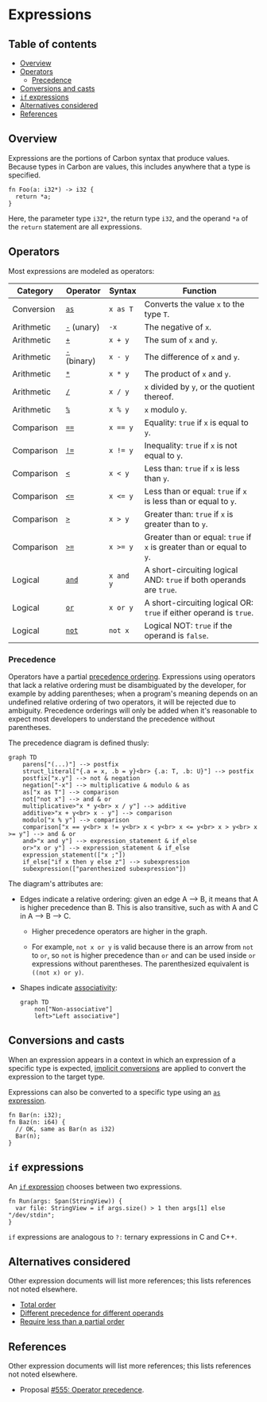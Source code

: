 # Expressions

<!--
Part of the Carbon Language project, under the Apache License v2.0 with LLVM
Exceptions. See /LICENSE for license information.
SPDX-License-Identifier: Apache-2.0 WITH LLVM-exception
-->

<!-- toc -->

## Table of contents

-   [Overview](#overview)
-   [Operators](#operators)
    -   [Precedence](#precedence)
-   [Conversions and casts](#conversions-and-casts)
-   [`if` expressions](#if-expressions)
-   [Alternatives considered](#alternatives-considered)
-   [References](#references)

<!-- tocstop -->

## Overview

Expressions are the portions of Carbon syntax that produce values. Because types
in Carbon are values, this includes anywhere that a type is specified.

```
fn Foo(a: i32*) -> i32 {
  return *a;
}
```

Here, the parameter type `i32*`, the return type `i32`, and the operand `*a` of
the `return` statement are all expressions.

## Operators

Most expressions are modeled as operators:

| Category   | Operator                        | Syntax    | Function                                                              |
| ---------- | ------------------------------- | --------- | --------------------------------------------------------------------- |
| Conversion | [`as`](as_expressions.md)       | `x as T`  | Converts the value `x` to the type `T`.                               |
| Arithmetic | [`-`](arithmetic.md) (unary)    | `-x`      | The negative of `x`.                                                  |
| Arithmetic | [`+`](arithmetic.md)            | `x + y`   | The sum of `x` and `y`.                                               |
| Arithmetic | [`-`](arithmetic.md) (binary)   | `x - y`   | The difference of `x` and `y`.                                        |
| Arithmetic | [`*`](arithmetic.md)            | `x * y`   | The product of `x` and `y`.                                           |
| Arithmetic | [`/`](arithmetic.md)            | `x / y`   | `x` divided by `y`, or the quotient thereof.                          |
| Arithmetic | [`%`](arithmetic.md)            | `x % y`   | `x` modulo `y`.                                                       |
| Comparison | [`==`](comparison_operators.md) | `x == y`  | Equality: `true` if `x` is equal to `y`.                              |
| Comparison | [`!=`](comparison_operators.md) | `x != y`  | Inequality: `true` if `x` is not equal to `y`.                        |
| Comparison | [`<`](comparison_operators.md)  | `x < y`   | Less than: `true` if `x` is less than `y`.                            |
| Comparison | [`<=`](comparison_operators.md) | `x <= y`  | Less than or equal: `true` if `x` is less than or equal to `y`.       |
| Comparison | [`>`](comparison_operators.md)  | `x > y`   | Greater than: `true` if `x` is greater than to `y`.                   |
| Comparison | [`>=`](comparison_operators.md) | `x >= y`  | Greater than or equal: `true` if `x` is greater than or equal to `y`. |
| Logical    | [`and`](logical_operators.md)   | `x and y` | A short-circuiting logical AND: `true` if both operands are `true`.   |
| Logical    | [`or`](logical_operators.md)    | `x or y`  | A short-circuiting logical OR: `true` if either operand is `true`.    |
| Logical    | [`not`](logical_operators.md)   | `not x`   | Logical NOT: `true` if the operand is `false`.                        |

### Precedence

Operators have a partial
[precedence ordering](https://en.wikipedia.org/wiki/Order_of_operations).
Expressions using operators that lack a relative ordering must be disambiguated
by the developer, for example by adding parentheses; when a program's meaning
depends on an undefined relative ordering of two operators, it will be rejected
due to ambiguity. Precedence orderings will only be added when it's reasonable
to expect most developers to understand the precedence without parentheses.

The precedence diagram is defined thusly:

```mermaid
graph TD
    parens["(...)"] --> postfix
    struct_literal["{.a = x, .b = y}<br> {.a: T, .b: U}"] --> postfix
    postfix["x.y"] --> not & negation
    negation["-x"] --> multiplicative & modulo & as
    as["x as T"] --> comparison
    not["not x"] --> and & or
    multiplicative>"x * y<br> x / y"] --> additive
    additive>"x + y<br> x - y"] --> comparison
    modulo["x % y"] --> comparison
    comparison["x == y<br> x != y<br> x < y<br> x <= y<br> x > y<br> x >= y"] --> and & or
    and>"x and y"] --> expression_statement & if_else
    or>"x or y"] --> expression_statement & if_else
    expression_statement(["x ;"])
    if_else["if x then y else z"] --> subexpression
    subexpression(["parenthesized subexpression"])
```

The diagram's attributes are:

-   Edges indicate a relative ordering: given an edge A --> B, it means that A
    is higher precedence than B. This is also transitive, such as with A and C
    in A --> B --> C.

    -   Higher precedence operators are higher in the graph.

    -   For example, `not x or y` is valid because there is an arrow from `not`
        to `or`, so `not` is higher precedence than `or` and can be used inside
        `or` expressions without parentheses. The parenthesized equivalent is
        `((not x) or y)`.

-   Shapes indicate
    [associativity](https://en.wikipedia.org/wiki/Operator_associativity):

    ```mermaid
    graph TD
        non["Non-associative"]
        left>"Left associative"]
    ```

## Conversions and casts

When an expression appears in a context in which an expression of a specific
type is expected, [implicit conversions](implicit_conversions.md) are applied to
convert the expression to the target type.

Expressions can also be converted to a specific type using an
[`as` expression](as_expressions.md).

```
fn Bar(n: i32);
fn Baz(n: i64) {
  // OK, same as Bar(n as i32)
  Bar(n);
}
```

## `if` expressions

An [`if` expression](if.md) chooses between two expressions.

```
fn Run(args: Span(StringView)) {
  var file: StringView = if args.size() > 1 then args[1] else "/dev/stdin";
}
```

`if` expressions are analogous to `?:` ternary expressions in C and C++.

## Alternatives considered

Other expression documents will list more references; this lists references not
noted elsewhere.

-   [Total order](/proposals/p0555.md#total-order)
-   [Different precedence for different operands](/proposals/p0555.md#different-precedence-for-different-operands)
-   [Require less than a partial order](/proposals/p0555.md#require-less-than-a-partial-order)

## References

Other expression documents will list more references; this lists references not
noted elsewhere.

-   Proposal
    [#555: Operator precedence](https://github.com/carbon-language/carbon-lang/pull/555).
